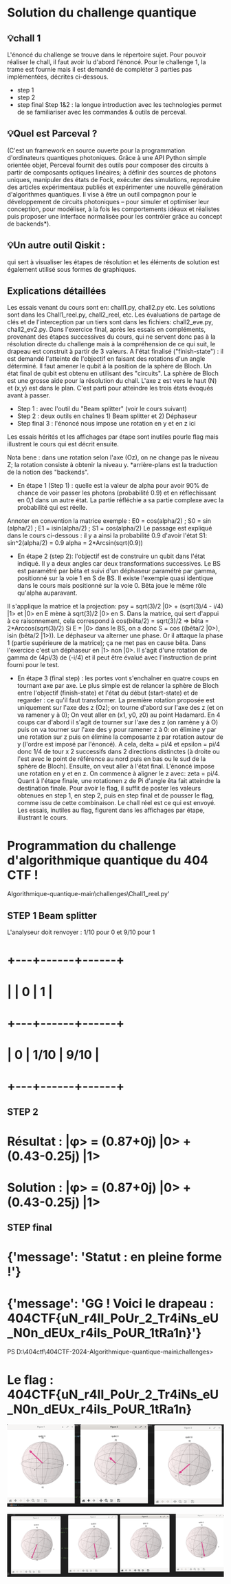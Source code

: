 # Solution du challenge quantique
## 💡chall 1
L'énoncé du challenge se trouve dans le répertoire sujet. Pour pouvoir réaliser le chall, il faut avoir lu d'abord l'énoncé.
Pour le challenge 1, la trame est fournie mais il est demandé de compléter 3 parties pas implémentées, décrites ci-dessous.
- step 1
- step 2
- step final
Step 1&2 : la longue introduction avec les technologies permet de se familiariser avec les commandes & outils de perceval.

## 💡Quel est Parceval ?
(C'est un framework en source ouverte pour la programmation d'ordinateurs quantiques photoniques. Grâce à une API Python
simple orientée objet, Perceval fournit des outils pour composer des circuits à partir de composants optiques linéaires;
à définir des sources de photons uniques, manipuler des états de Fock, exécuter des simulations, reproduire des articles 
expérimentaux publiés et expérimenter une nouvelle génération d'algorithmes quantiques. Il vise à être un outil compagnon 
pour le développement de circuits photoniques – pour simuler et optimiser leur conception, pour modéliser, à la fois les 
comportements idéaux et réalistes puis proposer une interface normalisée pour les contrôler grâce au concept de backends*).

## 💡Un autre outil Qiskit : 
qui sert à visualiser les étapes de résolution et les éléments de solution est également utilisé sous formes de graphiques.

## Explications détaillées
Les essais venant du cours sont en: chall1.py, chall2.py etc. Les solutions sont dans les Chall1_reel.py, chall2_reel, etc.
Les évaluations de partage de clés et de l'interception par un tiers sont dans les fichiers: chall2_eve.py, chall2_ev2.py.
Dans l'exercice final, après les essais en compléments, provenant des étapes successives du cours, qui ne servent donc pas 
à la résolution directe du challenge mais à la compréhension de ce qui suit, le drapeau est construit à partir de 3 valeurs.
A l'état finalisé ("finish-state") : il est demandé l'atteinte de l'objectif en faisant des rotations d'un angle déterminé.
Il faut amener le qubit à la position de la sphère de Bloch. Un état final de qubit est obtenu en utilisant des "circuits".
La sphère de Bloch est une grosse aide pour la résolution du chall. L'axe z est vers le haut (N) et (x,y) est dans le plan.
C'est parti pour atteindre les trois états évoqués avant à passer.

* Step 1 : avec l'outil du "Beam splitter" (voir le cours suivant)
* Step 2 : deux outils en chaînes 1) Beam splitter et 2) Déphaseur
* Step final 3 : l'énoncé nous impose une rotation en y et en z ici

Les essais hérités et les affichages par étape sont inutiles pourle flag mais illustrent le cours qui est décrit ensuite.

Nota bene : dans une rotation selon l'axe (Oz), on ne change pas le niveau Z; la rotation consiste à obtenir la niveau y.
*arrière-plans est la traduction de la notion des "backends".

* En étape 1 (Step 1) : quelle est la valeur de alpha pour avoir 90% de chance de voir passer les photons (probabilité 0.9)
et en réflechissant en 0,1 dans un autre état. La partie réfléchie a sa partie complexe avec la probabilité qui est réelle.

Annoter en convention la matrice exemple : E0 = cos(alpha/2) ;  S0 = sin (alpha/2) ; E1 = isin(alpha/2) ; S1 = cos(alpha/2)
Le passage est expliqué dans le cours ci-dessous : il y a ainsi la probabilité 0.9 d'avoir l'état S1: sin^2(alpha/2) = 0.9
alpha = 2*Arcsin(sqrt(0.9))

* En étape 2 (step 2): l'objectif est de construire un qubit dans l'état indiqué. Il y a deux angles car deux transformations
successives. Le BS est paramétré par bêta et suivi d'un déphaseur paramétré par gamma, positionné sur la voie 1 en S de BS.
Il existe l'exemple quasi identique dans le cours mais positionné sur la voie 0. Bêta joue le même rôle qu'alpha auparavant.

Il s'applique la matrice et la projection: psy = sqrt(3)/2 |0> + (sqrt(3)/4 - i/4) |1> et |0> en E mène à sqrt(3)/2 |0> en S.
Dans la matrice, qui sert d'appui à ce raisonnement, cela correspond à cos(bêta/2) = sqrt(3)/2 => bêta = 2*Arccos(sqrt(3)/2)
Si E = |0> dans le BS, on a donc S = cos ((bêta/2 |0>), isin (bêta/2 |1>)). Le déphaseur va alterner une phase. Or il attaque
la phase 1 (partie supérieure de la matrice); ça ne met pas en cause bêta. Dans l'exercice c'est un déphaseur en |1> non |0>.
Il s'agit d'une rotation de gamma de (4pi/3) de (-i/4) et il peut être évalué avec l'instruction de print fourni pour le test.

* En étape 3 (final step) : les portes vont s'enchaîner en quatre coups en tournant axe par axe. Le plus simple est de relancer 
la sphère de Bloch entre l'objectif (finish-state) et l'état du début (start-state) et de regarder : ce qu'il faut transformer.
La première rotation proposée est uniquement sur l'axe des z (Oz); on tourne d'abord sur l'axe des z (et on va ramener y à 0);
On veut aller en (x1, y0, z0) au point Hadamard. En 4 coups car d'abord il s'agit de tourner sur l'axe des z (on ramène y à O)
puis on va tourner sur l'axe des y pour ramener z à 0: on élimine y par une rotation sur z puis on élimine la composante z par
rotation autour de y (l'ordre est imposé par l'énoncé). A cela, delta = pi/4 et epsilon  = pi/4 donc 1/4 de tour x 2 successifs
dans 2 directions distinctes (à droite ou l'est avec le point de référence au nord puis en bas ou le sud de la sphère de Bloch).
Ensuite, on veut aller à l'état final. L'énoncé impose une rotation en y et en z. On commence à aligner le z avec: zeta = pi/4.
Quant à l'étape finale, une rotationen z de Pi d'angle êta fait atteindre la destination finale. Pour avoir le flag, il suffit
de poster les valeurs obtenues en step 1, en step 2, puis en step final et de pousser le flag, comme issu de cette combinaison.
Le chall réel est ce qui est envoyé. Les essais, inutiles au flag, figurent dans les affichages par étape, illustrant le cours.

# Programmation du challenge d'algorithmique quantique du 404 CTF !

Algorithmique-quantique-main\challenges\Chall1_reel.py' 
## STEP 1  Beam splitter

L'analyseur doit renvoyer : 1/10 pour 0 et 9/10 pour 1
# +---+------+------+
# |   |  0   |  1   |
# +---+------+------+
# | 0 | 1/10 | 9/10 |
# +---+------+------+

## STEP 2

# Résultat : |φ> = (0.87+0j) |0> + (0.43-0.25j) |1>
# Solution : |φ> = (0.87+0j) |0> + (0.43-0.25j) |1>

## STEP final

# {'message': 'Statut : en pleine forme !'}
# {'message': 'GG ! Voici le drapeau : 404CTF{uN_r4Il_PoUr_2_Tr4iNs_eU_N0n_dEUx_r4ils_PoUR_1tRa1n}'}
PS D:\404ctf\404CTF-2024-Algorithmique-quantique-main\challenges>

# Le flag : 404CTF{uN_r4Il_PoUr_2_Tr4iNs_eU_N0n_dEUx_r4ils_PoUR_1tRa1n}

![hadamard](./assets/hadamard.png "Hadamard")

![Lzvraichall](./assets/Lzvraichall.png "chall réel")